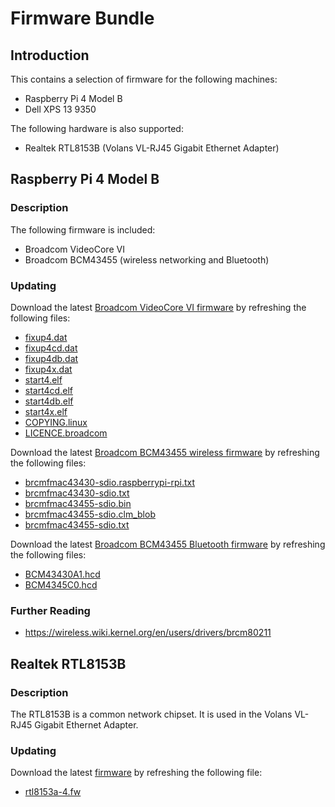 # Firmware Bundle
## Introduction
This contains a selection of firmware for the following machines:

- Raspberry Pi 4 Model B
- Dell XPS 13 9350

The following hardware is also supported:

- Realtek RTL8153B (Volans VL-RJ45 Gigabit Ethernet Adapter)

## Raspberry Pi 4 Model B

### Description

The following firmware is included:

- Broadcom VideoCore VI
- Broadcom BCM43455 (wireless networking and Bluetooth)

### Updating

Download the latest [Broadcom VideoCore VI firmware](https://github.com/raspberrypi/firmware/tree/master/boot) by refreshing the following files:

- [fixup4.dat](https://github.com/raspberrypi/firmware/raw/master/boot/fixup4.dat)
- [fixup4cd.dat](https://github.com/raspberrypi/firmware/raw/master/boot/fixup4cd.dat)
- [fixup4db.dat](https://github.com/raspberrypi/firmware/raw/master/boot/fixup4db.dat)
- [fixup4x.dat](https://github.com/raspberrypi/firmware/raw/master/boot/fixup4x.dat)
- [start4.elf](https://github.com/raspberrypi/firmware/raw/master/boot/start4.elf)
- [start4cd.elf](https://github.com/raspberrypi/firmware/raw/master/boot/start4cd.elf)
- [start4db.elf](https://github.com/raspberrypi/firmware/raw/master/boot/start4db.elf)
- [start4x.elf](https://github.com/raspberrypi/firmware/raw/master/boot/start4x.elf)
- [COPYING.linux](https://github.com/raspberrypi/firmware/raw/master/boot/COPYING.linux)
- [LICENCE.broadcom](https://github.com/raspberrypi/firmware/raw/master/boot/LICENCE.broadcom)

Download the latest [Broadcom BCM43455 wireless firmware](https://github.com/RPi-Distro/firmware-nonfree/tree/master/brcm) by refreshing the following files:

- [brcmfmac43430-sdio.raspberrypi-rpi.txt](https://github.com/RPi-Distro/firmware-nonfree/raw/buster/brcm/brcmfmac43430-sdio.raspberrypi-rpi.txt)
- [brcmfmac43430-sdio.txt](https://github.com/RPi-Distro/firmware-nonfree/raw/buster/brcm/brcmfmac43430-sdio.txt)
- [brcmfmac43455-sdio.bin](https://github.com/RPi-Distro/firmware-nonfree/raw/buster/brcm/brcmfmac43455-sdio.bin)
- [brcmfmac43455-sdio.clm_blob](https://github.com/RPi-Distro/firmware-nonfree/raw/buster/brcm/brcmfmac43455-sdio.clm_blob)
- [brcmfmac43455-sdio.txt](https://github.com/RPi-Distro/firmware-nonfree/raw/buster/brcm/brcmfmac43455-sdio.txt)


Download the latest [Broadcom BCM43455 Bluetooth firmware](https://github.com/RPi-Distro/bluez-firmware/tree/master/broadcom) by refreshing the following files:

- [BCM43430A1.hcd](https://github.com/RPi-Distro/bluez-firmware/raw/master/broadcom/BCM43430A1.hcd)
- [BCM4345C0.hcd](https://github.com/RPi-Distro/bluez-firmware/raw/master/broadcom/BCM4345C0.hcd)

### Further Reading

- https://wireless.wiki.kernel.org/en/users/drivers/brcm80211

## Realtek RTL8153B

### Description

The RTL8153B is a common network chipset. It is used in the Volans VL-RJ45 Gigabit Ethernet Adapter.

### Updating

Download the latest [firmware](https://git.kernel.org/pub/scm/linux/kernel/git/firmware/linux-firmware.git/plain/rtl_nic/) by refreshing the following file:

- [rtl8153a-4.fw](https://git.kernel.org/pub/scm/linux/kernel/git/firmware/linux-firmware.git/plain/rtl_nic/rtl8153a-4.fw)
